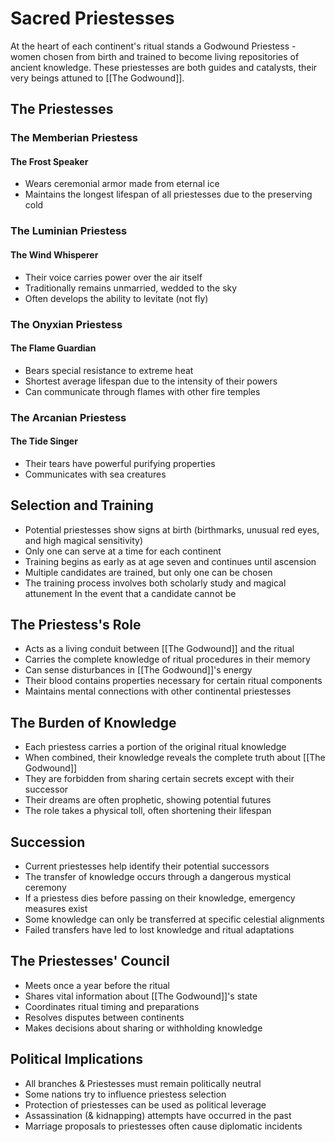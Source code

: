 # Sacred Priestesses
At the heart of each continent's ritual stands a Godwound Priestess - women chosen from birth and trained to become living repositories of ancient knowledge. These priestesses are both guides and catalysts, their very beings attuned to [[The Godwound]].

## The Priestesses
### The Memberian Priestess
#### The Frost Speaker
- Wears ceremonial armor made from eternal ice
- Maintains the longest lifespan of all priestesses due to the preserving cold

### The Luminian Priestess
#### The Wind Whisperer
- Their voice carries power over the air itself
- Traditionally remains unmarried, wedded to the sky
- Often develops the ability to levitate (not fly)

### The Onyxian Priestess
#### The Flame Guardian
- Bears special resistance to extreme heat
- Shortest average lifespan due to the intensity of their powers
- Can communicate through flames with other fire temples

### The Arcanian Priestess
#### The Tide Singer
- Their tears have powerful purifying properties
- Communicates with sea creatures


## Selection and Training
- Potential priestesses show signs at birth (birthmarks, unusual red eyes, and high magical sensitivity)
- Only one can serve at a time for each continent
- Training begins as early as at age seven and continues until ascension
- Multiple candidates are trained, but only one can be chosen
- The training process involves both scholarly study and magical attunement
In the event that a candidate cannot be 


## The Priestess's Role
- Acts as a living conduit between [[The Godwound]] and the ritual
- Carries the complete knowledge of ritual procedures in their memory
- Can sense disturbances in [[The Godwound]]'s energy
- Their blood contains properties necessary for certain ritual components
- Maintains mental connections with other continental priestesses


## The Burden of Knowledge
- Each priestess carries a portion of the original ritual knowledge
- When combined, their knowledge reveals the complete truth about [[The Godwound]]
- They are forbidden from sharing certain secrets except with their successor
- Their dreams are often prophetic, showing potential futures
- The role takes a physical toll, often shortening their lifespan


## Succession
- Current priestesses help identify their potential successors
- The transfer of knowledge occurs through a dangerous mystical ceremony
- If a priestess dies before passing on their knowledge, emergency measures exist
- Some knowledge can only be transferred at specific celestial alignments
- Failed transfers have led to lost knowledge and ritual adaptations


## The Priestesses' Council
- Meets once a year before the ritual
- Shares vital information about [[The Godwound]]'s state
- Coordinates ritual timing and preparations
- Resolves disputes between continents
- Makes decisions about sharing or withholding knowledge


## Political Implications
- All branches & Priestesses must remain politically neutral
- Some nations try to influence priestess selection
- Protection of priestesses can be used as political leverage
- Assassination (& kidnapping) attempts have occurred in the past
- Marriage proposals to priestesses often cause diplomatic incidents